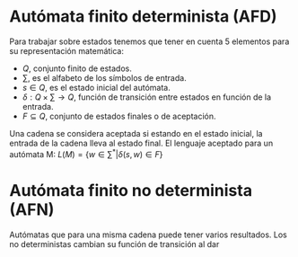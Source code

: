 # Autómata finito determinista (AFD)
Para trabajar sobre estados tenemos que tener en cuenta 5 elementos para su representación matemática:
- $Q$, conjunto finito de estados.
- $\sum$, es el alfabeto de los símbolos de entrada.
- $s\in Q$, es el estado inicial del autómata.
- $\delta:Q\times\sum\to Q$, función de transición entre estados en función de la entrada.
- $F⊆ Q$, conjunto de estados finales o de aceptación.

Una cadena se considera aceptada si estando en el estado inicial, la entrada de la cadena lleva al estado final. El lenguaje aceptado para un autómata M:
$L(M)=\{w\in\sum^{*}| \delta(s,w)\in F\}$
# Autómata finito no determinista (AFN)
Autómatas que para una misma cadena puede tener varios resultados. Los no deterministas cambian su función de transición al dar 